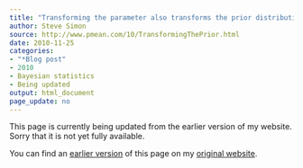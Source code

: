 ```yaml
---
title: "Transforming the parameter also transforms the prior distribution"
author: Steve Simon
source: http://www.pmean.com/10/TransformingThePrior.html
date: 2010-11-25
categories:
- "*Blog post"
- 2010
- Bayesian statistics
- Being updated
output: html_document
page_update: no
---
```


This page is currently being updated from the earlier version of my website. Sorry that it is not yet fully available.

<!---More--->

You can find an [earlier version][sim1] of this page on my [original website][sim2].

[sim1]: http://www.pmean.com/10/TransformingThePrior.html
[sim2]: http://www.pmean.com/original_site.html
